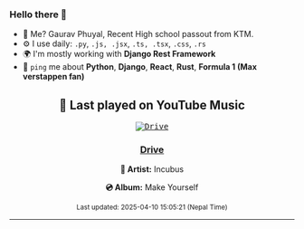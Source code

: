 ### Hello there 👋
- 💨 Me? Gaurav Phuyal, Recent High school passout from KTM.
- ⚙️ I use daily: `.py`, `.js, .jsx`, `.ts, .tsx`, `.css`, `.rs`
- 🌍 I'm mostly working with **Django Rest Framework**
- 💬 `ping` me about **Python**, **Django**, **React**, **Rust**, **Formula 1 (Max verstappen fan)**
<!-- YOUTUBE-MUSIC-START -->
<div align='center'>

## 🎵 Last played on YouTube Music

<kbd>

[![Drive](https://lastfm.freetls.fastly.net/i/u/174s/4384d762a0d44a45aa5f35ebcade8eef.png)](https://lastfm.freetls.fastly.net/i/u/174s/4384d762a0d44a45aa5f35ebcade8eef.png)

</kbd>

### [Drive](https://www.youtube.com/results?search_query=Incubus%20Drive)

**🎤 Artist:** Incubus

**💿 Album:** Make Yourself

<sub>Last updated: 2025-04-10 15:05:21 (Nepal Time)</sub>

</div>

<!-- YOUTUBE-MUSIC-END -->
<hr>

